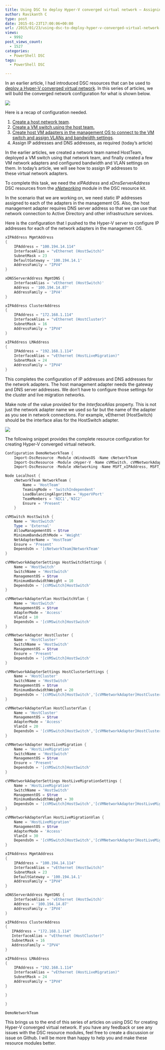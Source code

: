 ```yaml
---
title: Using DSC to deploy Hyper-V converged virtual network – Assigning IP addresses to VM Adapters (Final Part)
author: Ravikanth C
type: post
date: 2015-01-23T17:00:06+00:00
url: /2015/01/23/using-dsc-to-deploy-hyper-v-converged-virtual-network-assigning-ip-addresses-to-vm-adapters-final-part/
views:
  - 9992
post_views_count:
  - 1527
categories:
  - PowerShell DSC
tags:
  - PowerShell DSC

---
```

In an earlier article, I had introduced DSC resources that can be used to [deploy a Hyper-V converged virtual network][1]. In this series of articles, we will build the converged network configuration for what is shown below.

![](/images/convergednet4.png)

Here is a recap of configuration needed.

  1. [Create a host network team][1].
  2. [Create a VM switch using the host team.][2]
  3. [Create host VM adapters in the management OS to connect to the VM switch and assign VLANs and bandwidth settings][3].
  4. Assign IP addresses and DNS addresses, as required (today&#8217;s article)

In the earlier articles, we created a network team named HostTeam, deployed a VM switch using that network team, and finally created a few VM network adapters and configured bandwidth and VLAN settings on them. In today&#8217;s article, we will see how to assign IP addresses to these virtual network adapters.

To complete this task, we need the _xIPAddress_ and _xDnsServerAddress_ DSC resources from the [_xNetworking_][4] module in the DSC resource kit.

In the scenario that we are working on, we need static IP addresses assigned to each of the adapters in the management OS. Also, the host management adapter requires DNS server address so that we can use that network connection to Active Directory and other infrastructure services.

Here is the configuration that I pushed to the Hyper-V server to configure IP addresses for each of the network adapters in the management OS.

```powershell
xIPAddress MgmtAddress
{
    IPAddress = "100.194.14.114"
    InterfaceAlias = "vEthernet (HostSwitch)"
    SubnetMask = 23
    DefaultGateway = '100.194.14.1'
    AddressFamily = "IPV4"
}

xDNSServerAddress MgmtDNS {
    InterfaceAlias = 'vEthernet (HostSwitch)'
    Address = '100.194.14.87'
    AddressFamily = 'IPV4'
}

xIPAddress ClusterAddress
{
    IPAddress = "172.168.1.114"
    InterfaceAlias = "vEthernet (HostCluster)"
    SubnetMask = 16
    AddressFamily = "IPV4"
}

xIPAddress LMAddress
{
    IPAddress = "192.168.1.114"
    InterfaceAlias = "vEthernet (HostLiveMigration)"
    SubnetMask = 24
    AddressFamily = "IPV4"
}
```

This completes the configuration of IP addresses and DNS addresses for the network adapters. The host management adapter needs the gateway and DNS server addresses. We don&#8217;t have to configure those settings for the cluster and live migration networks.

Make note of the value provided for the _InterfaceAlias_ property. This is not just the network adapter name we used so far but the name of the adapter as you see in network connections. For example, vEthernet (HostSwitch) should be the interface alias for the HostSwitch adapter.

![](/images/cIPAddress.png)

The following snippet provides the complete resource configuration for creating Hyper-V converged virtual network.

```powershell
Configuration DemoNetworkTeam {
    Import-DscResource -Module cWindowsOS -Name cNetworkTeam
    Import-DscResource -Module cHyper-V -Name cVMSwitch, cVMNetworkAdapter, cVMNetworkAdapterSettings, cVMNetworkAdapterVlan
    Import-DscResource -Module xNetworking -Name MSFT_xIPAddress, MSFT_xDNSServerAddress

Node Localhost {
    cNetworkTeam NetworkTeam {
        Name = 'HostTeam'
        TeamingMode = 'SwitchIndependent'
        LoadBalancingAlgorithm = 'HyperVPort'
        TeamMembers = 'NIC1','NIC2'
        Ensure = 'Present'
    }

cVMSwitch HostSwitch {
    Name = 'HostSwitch'
    Type = 'External'
    AllowManagementOS = $true
    MinimumBandwidthMode = 'Weight'
    NetAdapterName = 'HostTeam'
    Ensure = 'Present'
    DependsOn = '[cNetworkTeam]NetworkTeam'
}

cVMNetworkAdapterSettings HostSwitchSettings {
    Name = 'HostSwitch'
    SwitchName = 'HostSwitch'
    ManagementOS = $true
    MinimumBandwidthWeight = 10
    DependsOn = '[cVMSwitch]HostSwitch'
}

cVMNetworkAdapterVlan HostSwitchVlan {
    Name = 'HostSwitch'
    ManagementOS = $true
    AdapterMode = 'Access'
    VlanId = 10
    DependsOn = '[cVMSwitch]HostSwitch'
}

cVMNetworkAdapter HostCluster {
    Name = 'HostCluster'
    SwitchName = 'HostSwitch'
    ManagementOS = $true
    Ensure = 'Present'
    DependsOn = '[cVMSwitch]HostSwitch'
}

cVMNetworkAdapterSettings HostClusterSettings {
    Name = 'HostCluster'
    SwitchName = 'HostSwitch'
    ManagementOS = $true
    MinimumBandwidthWeight = 20
    DependsOn = '[cVMSwitch]HostSwitch','[cVMNetworkAdapter]HostCluster'
}

cVMNetworkAdapterVlan HostClusterVlan {
    Name = 'HostCluster'
    ManagementOS = $true
    AdapterMode = 'Access'
    VlanId = 20
    DependsOn = '[cVMSwitch]HostSwitch','[cVMNetworkAdapter]HostCluster'
}

cVMNetworkAdapter HostLiveMigration {
    Name = 'HostLiveMigration'
    SwitchName = 'HostSwitch'
    ManagementOS = $true
    Ensure = 'Present'
    DependsOn = '[cVMSwitch]HostSwitch'
}

cVMNetworkAdapterSettings HostLiveMigrationSettings {
    Name = 'HostLiveMigration'
    SwitchName = 'HostSwitch'
    ManagementOS = $true
    MinimumBandwidthWeight = 30
    DependsOn = '[cVMSwitch]HostSwitch','[cVMNetworkAdapter]HostLiveMigration'
}

cVMNetworkAdapterVlan HostLiveMigrationVlan {
    Name = 'HostLiveMigration'
    ManagementOS = $true
    AdapterMode = 'Access'
    VlanId = 30
    DependsOn = '[cVMSwitch]HostSwitch','[cVMNetworkAdapter]HostLiveMigration'
}

xIPAddress MgmtAddress
{
    IPAddress = "100.194.14.114"
    InterfaceAlias = "vEthernet (HostSwitch)"
    SubnetMask = 23
    DefaultGateway = '100.194.14.1'
    AddressFamily = "IPV4"
}

xDNSServerAddress MgmtDNS {
    InterfaceAlias = 'vEthernet (HostSwitch)'
    Address = '100.194.14.87'
    AddressFamily = 'IPV4'
}

xIPAddress ClusterAddress
{
   IPAddress = "172.168.1.114"
   InterfaceAlias = "vEthernet (HostCluster)"
   SubnetMask = 16
   AddressFamily = "IPV4"
}

xIPAddress LMAddress
{
    IPAddress = "192.168.1.114"
    InterfaceAlias = "vEthernet (HostLiveMigration)"
    SubnetMask = 24
    AddressFamily = "IPV4"
}

}

}

DemoNetworkTeam
```

This brings us to the end of this series of articles on using DSC for creating Hyper-V converged virtual network. If you have any feedback or see any issues with the DSC resource modules, feel free to create a discussion or issue on Github. I will be more than happy to help you and make these resource modules better.

[1]: /2015/01/20/using-dsc-to-deploy-hyper-v-converged-virtual-network-creating-a-host-team-part-1/
[2]: /2015/01/21/using-dsc-to-deploy-hyper-v-converged-virtual-network-creating-a-converged-virtual-switch-part-2/
[3]: /2015/01/22/using-dsc-to-deploy-hyper-v-converged-virtual-network-configuring-host-vm-adapters-part-3/
[4]: https://gallery.technet.microsoft.com/scriptcenter/xNetworking-Module-818b3583